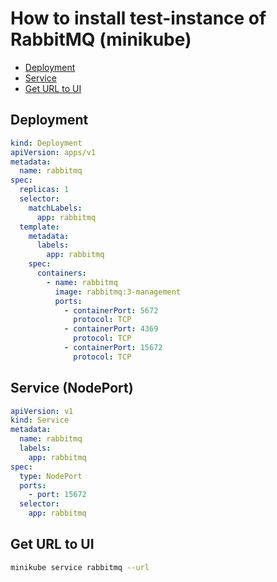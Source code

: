 # How to install test-instance of RabbitMQ (minikube)

- [Deployment](#deployment)
- [Service](#service-nodeport)
- [Get URL to UI](#get-url-to-ui)

## Deployment

```yaml
kind: Deployment
apiVersion: apps/v1
metadata:
  name: rabbitmq
spec:
  replicas: 1
  selector:
    matchLabels:
      app: rabbitmq
  template:
    metadata:
      labels:
        app: rabbitmq
    spec:
      containers:
        - name: rabbitmq
          image: rabbitmq:3-management
          ports:
            - containerPort: 5672
              protocol: TCP
            - containerPort: 4369
              protocol: TCP
            - containerPort: 15672
              protocol: TCP
```

## Service (NodePort)

```yaml
apiVersion: v1
kind: Service
metadata:
  name: rabbitmq
  labels:
    app: rabbitmq
spec:
  type: NodePort
  ports:
    - port: 15672
  selector:
    app: rabbitmq
```

## Get URL to UI

```bash
minikube service rabbitmq --url
```
